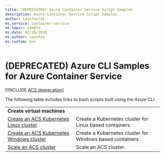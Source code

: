 ```yaml
---
title: (DEPRECATED) Azure Container Service Script Samples
description: Azure Container Service Script Samples
author: iainfoulds
ms.service: container-service
ms.topic: sample
ms.date: 02/26/2018
ms.author: iainfou
ms.custom: mvc
---
```


# (DEPRECATED) Azure CLI Samples for Azure Container Service

[!INCLUDE [ACS deprecation](../../../includes/container-service-kubernetes-deprecation.md)]

The following table includes links to bash scripts built using the Azure CLI.

| | |
|---|---|
|**Create virtual machines**||
| [Create an ACS Kubernetes Linux cluster](./scripts/container-service-cli-deploy-k8s-linux.md?toc=%2fcli%2fazure%2ftoc.json) | Create a Kubernetes cluster for Linux based containers. |
| [Create an ACS Kubernetes Windows cluster](./scripts/container-service-cli-deploy-k8s-windows.md?toc=%2fcli%2fazure%2ftoc.json) | Create a Kubernetes cluster for Windows based containers. |
| [Scale an ACS cluster](./scripts/container-service-cli-scale-cluster.md?toc=%2fcli%2fazure%2ftoc.json) | Scale an ACS cluster. |
